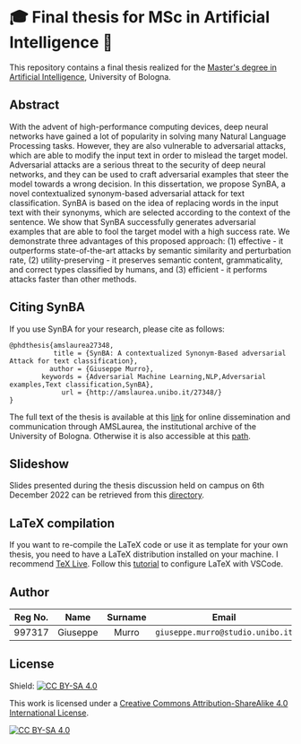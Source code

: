 # 🎓 Final thesis for MSc in Artificial Intelligence 📄

This repository contains a final thesis realized for the [Master's degree in Artificial Intelligence](https://corsi.unibo.it/2cycle/artificial-intelligence), University of Bologna.

## Abstract

With the advent of high-performance computing devices, deep neural networks have gained a lot of popularity in solving many Natural Language Processing tasks. However, they are also vulnerable to adversarial attacks, which are able to modify the input text in order to mislead the target model. Adversarial attacks are a serious threat to the security of deep neural networks, and they can be used to craft adversarial examples that steer the model towards a wrong decision. In this dissertation, we propose SynBA, a novel contextualized synonym-based adversarial attack for text classification. SynBA is based on the idea of replacing words in the input text with their synonyms, which are selected according to the context of the sentence. We show that SynBA successfully generates adversarial examples that are able to fool the target model with a high success rate. We demonstrate three advantages of this proposed approach: (1) effective - it outperforms state-of-the-art attacks by semantic similarity and perturbation rate, (2) utility-preserving - it preserves semantic content, grammaticality, and correct types classified by humans, and (3) efficient - it performs attacks faster than other methods.

## Citing SynBA

If you use SynBA for your research, please cite as follows:
```
@phdthesis{amslaurea27348,
           title = {SynBA: A contextualized Synonym-Based adversarial Attack for text classification},
          author = {Giuseppe Murro},
        keywords = {Adversarial Machine Learning,NLP,Adversarial examples,Text classification,SynBA},
             url = {http://amslaurea.unibo.it/27348/}
}
```

The full text of the thesis is available at this [link](https://amslaurea.unibo.it/27348/) for online dissemination and communication through AMSLaurea, the institutional archive of the University of Bologna. Otherwise it is also accessible at this [path](tesi.pdf).


## Slideshow

Slides presented during the thesis discussion held on campus on 6th December 2022 can be retrieved from this [directory](./presentation/).

## LaTeX compilation
If you want to re-compile the LaTeX code or use it as template for your own thesis, you need to have a LaTeX distribution installed on your machine. I recommend [TeX Live](https://www.tug.org/texlive/).
Follow this [tutorial](https://mathjiajia.github.io/vscode-and-latex/#step-1-download--install-tex-live) to configure LaTeX with VSCode.

## Author

| Reg No. |   Name   | Surname |               Email               |                       Username                        |
| :-----: | :------: | :-----: | :-------------------------------: | :---------------------------------------------------: |
| 997317  | Giuseppe |  Murro  | `giuseppe.murro@studio.unibo.it`  |         [_gmurro_](https://github.com/gmurro)         |

## License
Shield: [![CC BY-SA 4.0][cc-by-sa-shield]][cc-by-sa]

This work is licensed under a
[Creative Commons Attribution-ShareAlike 4.0 International License][cc-by-sa].

[![CC BY-SA 4.0][cc-by-sa-image]][cc-by-sa]

[cc-by-sa]: http://creativecommons.org/licenses/by-sa/4.0/
[cc-by-sa-image]: https://licensebuttons.net/l/by-sa/4.0/88x31.png
[cc-by-sa-shield]: https://img.shields.io/badge/License-CC%20BY--SA%204.0-lightgrey.svg
